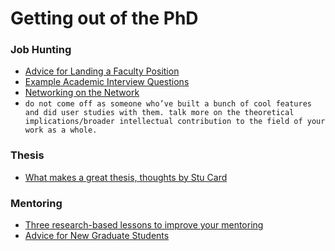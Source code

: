 Getting out of the PhD
========

### Job Hunting

- [Advice for Landing a Faculty Position](http://www.cs.princeton.edu/~jrex/faculty-advice.html)
- [Example Academic Interview Questions](http://www.cs.princeton.edu/~jrex/questions.html)
- [Networking on the Network](https://vlsicad.ucsd.edu/Research/Advice/network.html#section1)
- ```do not come off as someone who’ve built a bunch of cool features and did user studies with them. talk more on the theoretical implications/broader intellectual contribution to the field of your work as a whole.```

### Thesis

- [What makes a great thesis, thoughts by Stu Card](http://hci.stanford.edu/~cagatay/StuCard-WinPrizesGloryPhD.pdf)



### Mentoring

- [Three research-based lessons to improve your mentoring](https://www.sciencemag.org/careers/2019/03/three-research-based-lessons-improve-your-mentoring)
- [Advice for New Graduate Students](http://www.freedom-to-tinker.com/blog/jrex/advice-new-graduate-students)